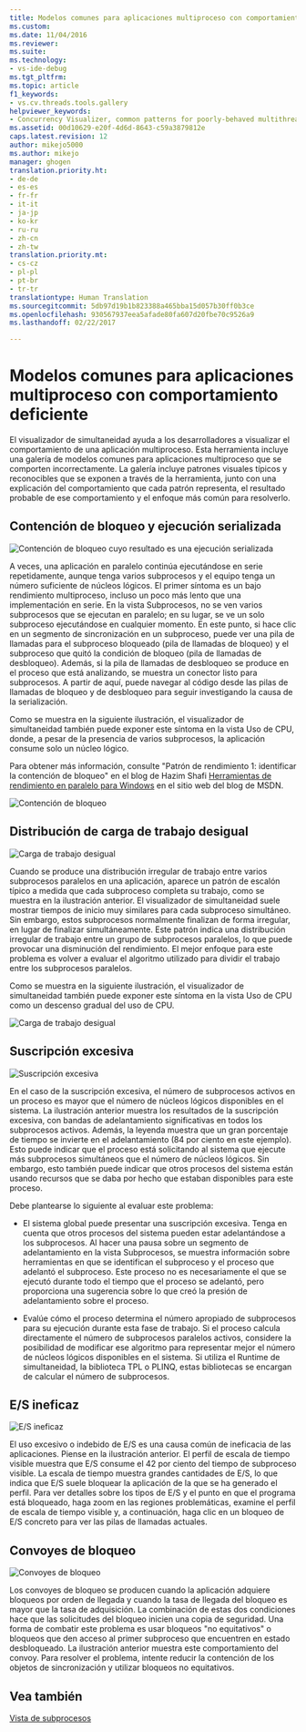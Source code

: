 ```yaml
---
title: Modelos comunes para aplicaciones multiproceso con comportamiento deficiente | Microsoft Docs
ms.custom: 
ms.date: 11/04/2016
ms.reviewer: 
ms.suite: 
ms.technology:
- vs-ide-debug
ms.tgt_pltfrm: 
ms.topic: article
f1_keywords:
- vs.cv.threads.tools.gallery
helpviewer_keywords:
- Concurrency Visualizer, common patterns for poorly-behaved multithreaded applications
ms.assetid: 00d10629-e20f-4d6d-8643-c59a3879812e
caps.latest.revision: 12
author: mikejo5000
ms.author: mikejo
manager: ghogen
translation.priority.ht:
- de-de
- es-es
- fr-fr
- it-it
- ja-jp
- ko-kr
- ru-ru
- zh-cn
- zh-tw
translation.priority.mt:
- cs-cz
- pl-pl
- pt-br
- tr-tr
translationtype: Human Translation
ms.sourcegitcommit: 5db97d19b1b823388a465bba15d057b30ff0b3ce
ms.openlocfilehash: 930567937eea5afade80fa607d20fbe70c9526a9
ms.lasthandoff: 02/22/2017

---
```

# <a name="common-patterns-for-poorly-behaved-multithreaded-applications"></a>Modelos comunes para aplicaciones multiproceso con comportamiento deficiente
El visualizador de simultaneidad ayuda a los desarrolladores a visualizar el comportamiento de una aplicación multiproceso. Esta herramienta incluye una galería de modelos comunes para aplicaciones multiproceso que se comporten incorrectamente. La galería incluye patrones visuales típicos y reconocibles que se exponen a través de la herramienta, junto con una explicación del comportamiento que cada patrón representa, el resultado probable de ese comportamiento y el enfoque más común para resolverlo.  
  
## <a name="lock-contention-and-serialized-execution"></a>Contención de bloqueo y ejecución serializada  
 ![Contención de bloqueo cuyo resultado es una ejecución serializada](~/docs/profiling/media/lockcontention_serialized.png "LockContention_Serialized")  
  
 A veces, una aplicación en paralelo continúa ejecutándose en serie repetidamente, aunque tenga varios subprocesos y el equipo tenga un número suficiente de núcleos lógicos. El primer síntoma es un bajo rendimiento multiproceso, incluso un poco más lento que una implementación en serie. En la vista Subprocesos, no se ven varios subprocesos que se ejecutan en paralelo; en su lugar, se ve un solo subproceso ejecutándose en cualquier momento. En este punto, si hace clic en un segmento de sincronización en un subproceso, puede ver una pila de llamadas para el subproceso bloqueado (pila de llamadas de bloqueo) y el subproceso que quitó la condición de bloqueo (pila de llamadas de desbloqueo). Además, si la pila de llamadas de desbloqueo se produce en el proceso que está analizando, se muestra un conector listo para subprocesos. A partir de aquí, puede navegar al código desde las pilas de llamadas de bloqueo y de desbloqueo para seguir investigando la causa de la serialización.  
  
 Como se muestra en la siguiente ilustración, el visualizador de simultaneidad también puede exponer este síntoma en la vista Uso de CPU, donde, a pesar de la presencia de varios subprocesos, la aplicación consume solo un núcleo lógico.  
  
 Para obtener más información, consulte "Patrón de rendimiento 1: identificar la contención de bloqueo" en el blog de Hazim Shafi [Herramientas de rendimiento en paralelo para Windows](http://go.microsoft.com/fwlink/?LinkID=160569) en el sitio web del blog de MSDN.  
  
 ![Contención de bloqueo](~/docs/profiling/media/lockcontention_2.png "LockContention_2")  
  
## <a name="uneven-workload-distribution"></a>Distribución de carga de trabajo desigual  
 ![Carga de trabajo desigual](~/docs/profiling/media/unevenworkload_1.png "UnevenWorkLoad_1")  
  
 Cuando se produce una distribución irregular de trabajo entre varios subprocesos paralelos en una aplicación, aparece un patrón de escalón típico a medida que cada subproceso completa su trabajo, como se muestra en la ilustración anterior. El visualizador de simultaneidad suele mostrar tiempos de inicio muy similares para cada subproceso simultáneo. Sin embargo, estos subprocesos normalmente finalizan de forma irregular, en lugar de finalizar simultáneamente. Este patrón indica una distribución irregular de trabajo entre un grupo de subprocesos paralelos, lo que puede provocar una disminución del rendimiento. El mejor enfoque para este problema es volver a evaluar el algoritmo utilizado para dividir el trabajo entre los subprocesos paralelos.  
  
 Como se muestra en la siguiente ilustración, el visualizador de simultaneidad también puede exponer este síntoma en la vista Uso de CPU como un descenso gradual del uso de CPU.  
  
 ![Carga de trabajo desigual](~/docs/profiling/media/unevenworkload_2.png "UnevenWorkLoad_2")  
  
## <a name="oversubscription"></a>Suscripción excesiva  
 ![Suscripción excesiva](~/docs/profiling/media/oversubscription.png "Oversubscription")  
  
 En el caso de la suscripción excesiva, el número de subprocesos activos en un proceso es mayor que el número de núcleos lógicos disponibles en el sistema. La ilustración anterior muestra los resultados de la suscripción excesiva, con bandas de adelantamiento significativas en todos los subprocesos activos. Además, la leyenda muestra que un gran porcentaje de tiempo se invierte en el adelantamiento (84 por ciento en este ejemplo). Esto puede indicar que el proceso está solicitando al sistema que ejecute más subprocesos simultáneos que el número de núcleos lógicos. Sin embargo, esto también puede indicar que otros procesos del sistema están usando recursos que se daba por hecho que estaban disponibles para este proceso.  
  
 Debe plantearse lo siguiente al evaluar este problema:  
  
-   El sistema global puede presentar una suscripción excesiva. Tenga en cuenta que otros procesos del sistema pueden estar adelantándose a los subprocesos. Al hacer una pausa sobre un segmento de adelantamiento en la vista Subprocesos, se muestra información sobre herramientas en que se identifican el subproceso y el proceso que adelantó el subproceso. Este proceso no es necesariamente el que se ejecutó durante todo el tiempo que el proceso se adelantó, pero proporciona una sugerencia sobre lo que creó la presión de adelantamiento sobre el proceso.  
  
-   Evalúe cómo el proceso determina el número apropiado de subprocesos para su ejecución durante esta fase de trabajo. Si el proceso calcula directamente el número de subprocesos paralelos activos, considere la posibilidad de modificar ese algoritmo para representar mejor el número de núcleos lógicos disponibles en el sistema. Si utiliza el Runtime de simultaneidad, la biblioteca TPL o PLINQ, estas bibliotecas se encargan de calcular el número de subprocesos.  
  
## <a name="inefficient-io"></a>E/S ineficaz  
 ![E/S ineficaz](~/docs/profiling/media/inefficient_io.png "Inefficient_IO")  
  
 El uso excesivo o indebido de E/S es una causa común de ineficacia de las aplicaciones. Piense en la ilustración anterior. El perfil de escala de tiempo visible muestra que E/S consume el 42 por ciento del tiempo de subproceso visible. La escala de tiempo muestra grandes cantidades de E/S, lo que indica que E/S suele bloquear la aplicación de la que se ha generado el perfil. Para ver detalles sobre los tipos de E/S y el punto en que el programa está bloqueado, haga zoom en las regiones problemáticas, examine el perfil de escala de tiempo visible y, a continuación, haga clic en un bloqueo de E/S concreto para ver las pilas de llamadas actuales.  
  
## <a name="lock-convoys"></a>Convoyes de bloqueo  
 ![Convoyes de bloqueo](~/docs/profiling/media/lock_convoys.png "Lock_Convoys")  
  
 Los convoyes de bloqueo se producen cuando la aplicación adquiere bloqueos por orden de llegada y cuando la tasa de llegada del bloqueo es mayor que la tasa de adquisición. La combinación de estas dos condiciones hace que las solicitudes del bloqueo inicien una copia de seguridad. Una forma de combatir este problema es usar bloqueos "no equitativos" o bloqueos que den acceso al primer subproceso que encuentren en estado desbloqueado. La ilustración anterior muestra este comportamiento del convoy. Para resolver el problema, intente reducir la contención de los objetos de sincronización y utilizar bloqueos no equitativos.  
  
## <a name="see-also"></a>Vea también  
 [Vista de subprocesos](../profiling/threads-view-parallel-performance.md)
